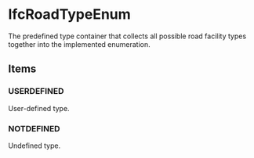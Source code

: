 # IfcRoadTypeEnum

The predefined type container that collects all possible road facility types together into the implemented enumeration.<!-- end of definition -->

## Items

### USERDEFINED
User-defined type.

### NOTDEFINED
Undefined type.
